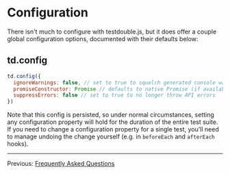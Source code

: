 # Configuration

There isn't much to configure with testdouble.js, but it does offer a couple
global configuration options, documented with their defaults below:

## td.config

```js
td.config({
  ignoreWarnings: false, // set to true to squelch generated console warnings
  promiseConstructor: Promise // defaults to native Promise (if available)
  suppressErrors: false // set to true to no longer throw API errors
})
```

Note that this config is persisted, so under normal circumstances, setting any
configuration property will hold for the duration of the entire test suite. If
you need to change a configuration property for a single test, you'll need to
manage undoing the change yourself (e.g. in `beforeEach` and `afterEach` hooks).

***
Previous: [Frequently Asked Questions](B-frequently-asked-questions.md#frequently-asked-questions)
